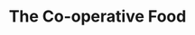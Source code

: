 ---
title: "The Co-operative Food"
url: /desford/the-co-operative-food-newbold-road/
shop: convenience
---